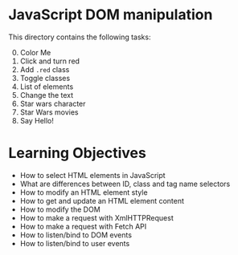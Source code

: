 # JavaScript DOM manipulation
This directory contains the following tasks:

0. Color Me
1. Click and turn red
2. Add `.red` class
3. Toggle classes
4. List of elements
5. Change the text
6. Star wars character
7. Star Wars movies
8. Say Hello!

# Learning Objectives

* How to select HTML elements in JavaScript
* What are differences between ID, class and tag name selectors
* How to modify an HTML element style
* How to get and update an HTML element content
* How to modify the DOM
* How to make a request with XmlHTTPRequest
* How to make a request with Fetch API
* How to listen/bind to DOM events
* How to listen/bind to user events

